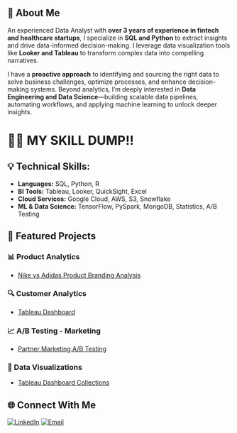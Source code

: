 ## 🚀 About Me 
An experienced Data Analyst with **over 3 years of experience in fintech and healthcare startups**, I specialize in **SQL and Python** to extract insights and drive data-informed decision-making. I leverage data visualization tools like **Looker and Tableau** to transform complex data into compelling narratives.

I have a **proactive approach** to identifying and sourcing the right data to solve business challenges, optimize processes, and enhance decision-making systems. Beyond analytics, I’m deeply interested in **Data Engineering and Data Science**—building scalable data pipelines, automating workflows, and applying machine learning to unlock deeper insights.

# 👨‍💻 MY SKILL DUMP!!

## 💡 Technical Skills:
- **Languages:** SQL, Python, R
- **BI Tools:** Tableau, Looker, QuickSight, Excel
- **Cloud Services:** Google Cloud, AWS, S3, Snowflake
- **ML & Data Science:** TensorFlow, PySpark, MongoDB, Statistics, A/B Testing

## 🎯 Featured Projects
### 📊 Product Analytics
- [Nike vs Adidas Product Branding Analysis](#)

### 🔍 Customer Analytics
- [Tableau Dashboard](#)

### 📈 A/B Testing - Marketing
- [Partner Marketing A/B Testing](#)

### 🎨 Data Visualizations
- [Tableau Dashboard Collections](#)

## 🌐 Connect With Me  
[![LinkedIn](https://img.shields.io/badge/LinkedIn-Connect-blue?logo=linkedin)](your-linkedin-url)
[![Email](https://img.shields.io/badge/Email-Contact-red?logo=gmail)](mailto:your-email@gmail.com)
